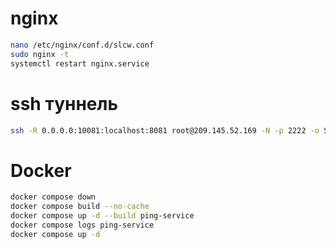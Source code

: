 
# nginx

```bash
nano /etc/nginx/conf.d/slcw.conf
sudo nginx -t
systemctl restart nginx.service
```

# ssh туннель 
```bash
ssh -R 0.0.0.0:10081:localhost:8081 root@209.145.52.169 -N -p 2222 -o ServerAliveInterval=10 -o ServerAliveCountMax=5
```

# Docker
```bash
docker compose down
docker compose build --no-cache
docker compose up -d --build ping-service
docker compose logs ping-service
docker compose up -d
```
